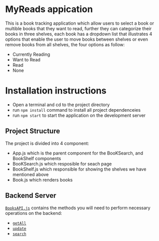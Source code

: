 # MyReads appication
This is a book tracking application which allow users to select a book or multible books that they want
to read, further they can categorize their books in three shelves, each book has a dropdown list that
illustrates 4 options that enable the user to move books between shelves or even remove books from all 
shelves, the four options as follow:

* Currently Reading 
* Want to Read
* Read
* None  


# Installation instructions

* Open a terminal and cd to the project directory
* run `npm install` command to install all project dependenceies
* run `npm start` to start the application on the development server 


## Project Structure
The project is divided into 4 component:

* App.js which is the parent component for the BooKSearch, and BookShelf components 
* BooKSearch.js which resposible for seach page
* BookShelf.js which responsible for showing the shelves we have mentioned above
* Book.js which renders books


## Backend Server
[`BooksAPI.js`](src/BooksAPI.js) contains the methods you will need to perform necessary operations on the backend:

* [`getAll`](#getall)
* [`update`](#update)
* [`search`](#search)
